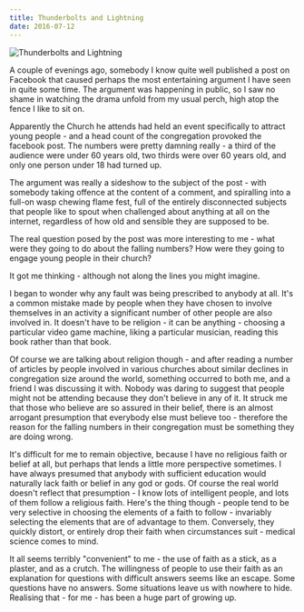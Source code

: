 ```yaml
---
title: Thunderbolts and Lightning
date: 2016-07-12
---
```


![Thunderbolts and Lightning](https://source.unsplash.com/FHnnjk1Yj7Y/1600x900)

A couple of evenings ago, somebody I know quite well published a post on Facebook that caused perhaps the most entertaining argument I have seen in quite some time. The argument was happening in public, so I saw no shame in watching the drama unfold from my usual perch, high atop the fence I like to sit on.

Apparently the Church he attends had held an event specifically to attract young people - and a head count of the congregation provoked the facebook post. The numbers were pretty damning really - a third of the audience were under 60 years old, two thirds were over 60 years old, and only one person under 18 had turned up.

The argument was really a sideshow to the subject of the post - with somebody taking offence at the content of a comment, and spiralling into a full-on wasp chewing flame fest, full of the entirely disconnected subjects that people like to spout when challenged about anything at all on the internet, regardless of how old and sensible they are supposed to be.

The real question posed by the post was more interesting to me - what were they going to do about the falling numbers? How were they going to engage young people in their church?

It got me thinking - although not along the lines you might imagine.

I began to wonder why any fault was being prescribed to anybody at all. It's a common mistake made by people when they have chosen to involve themselves in an activity a significant number of other people are also involved in. It doesn't have to be religion - it can be anything - choosing a particular video game machine, liking a particular musician, reading this book rather than that book.

Of course we are talking about religion though - and after reading a number of articles by people involved in various churches about similar declines in congregation size around the world, something occurred to both me, and a friend I was discussing it with. Nobody was daring to suggest that people might not be attending because they don't believe in any of it. It struck me that those who believe are so assured in their belief, there is an almost arrogant presumption that everybody else must believe too - therefore the reason for the falling numbers in their congregation must be something they are doing wrong.

It's difficult for me to remain objective, because I have no religious faith or belief at all, but perhaps that lends a little more perspective sometimes. I have always presumed that anybody with sufficient education would naturally lack faith or belief in any god or gods. Of course the real world doesn't reflect that presumption - I know lots of intelligent people, and lots of them follow a religious faith. Here's the thing though - people tend to be very selective in choosing the elements of a faith to follow - invariably selecting the elements that are of advantage to them. Conversely, they quickly distort, or entirely drop their faith when circumstances suit - medical science comes to mind.

It all seems terribly "convenient" to me - the use of faith as a stick, as a plaster, and as a crutch. The willingness of people to use their faith as an explanation for questions with difficult answers seems like an escape. Some questions have no answers. Some situations leave us with nowhere to hide. Realising that - for me - has been a huge part of growing up.